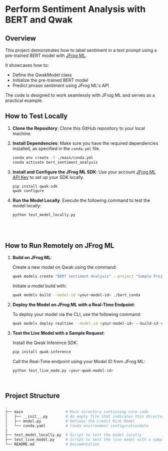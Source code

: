 # Perform Sentiment Analysis with BERT and Qwak

## Overview

This project demonstrates how to label sentiment in a text prompt using a pre-trained BERT model with [JFrog ML](https://docs.qwak.com/docs/introduction). 

It showcases how to:
- Define the QwakModel class
- Initialize the pre-trained BERT model
- Predict phrase sentiment using JFrog ML's API

The code is designed to work seamlessly with JFrog ML and serves as a practical example.
<br>

## How to Test Locally


1. **Clone the Repository**: Clone this GitHub repository to your local machine.

2. **Install Dependencies**: Make sure you have the required dependencies installed, as specified in the `conda.yml` file.

    ```bash
    conda env create -f ./main/conda.yml
    conda activate bert_sentiment_analysis
    ```

3. **Install and Configure the JFrog ML SDK**: Use your account [JFrog ML API Key](https://docs.qwak.com/docs/getting-started#configuring-qwak-sdk) to set up your SDK locally.

    ```bash
    pip install qwak-sdk
    qwak configure
    ```

5. **Run the Model Locally**: Execute the following command to test the model locally:

   ```bash
   python test_model_locally.py
   ```

<br>

<br>

## How to Run Remotely on JFrog ML

1. **Build on JFrog ML**:

    Create a new model on Qwak using the command:

    ```bash
    qwak models create "BERT Sentiment Analysis" --project "Sample Project"
    ```


    Initiate a model build with:

    ```bash
    qwak models build --model-id <your-model-id> ./bert_conda
    ```


2. **Deploy the Model on JFrog ML with a Real-Time Endpoint**:

    To deploy your model via the CLI, use the following command:

    ```bash
    qwak models deploy realtime --model-id <your-model-id> --build-id <your-build-id>
    ```

3. **Test the Live Model with a Sample Request**:

    Install the Qwak Inference SDK:

    ```bash
    pip install qwak-inference
    ```

    Call the Real-Time endpoint using your Model ID from JFrog ML:

    ```bash
    python test_live_mode.py <your-qwak-model-id>
    ```

<br>


## Project Structure

```bash
.
├── main                   # Main directory containing core code
│   ├── __init__.py        # An empty file that indicates this directory is a Python package
│   ├── model.py           # Defines the Credit Risk Model
│   └── conda.yaml         # Conda environment configurationdata
|
├── test_model_locally.py  # Script to test the model locally
├── test_live_model.py     # Script to test the live model with a sample REST request
└── README.md              # Documentation
```


<br>
<br>